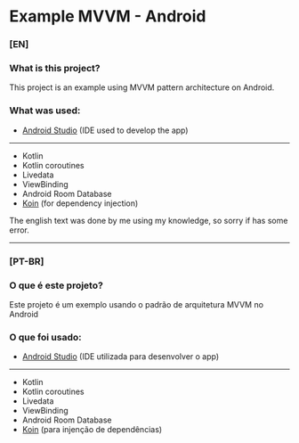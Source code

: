 # Example MVVM - Android

### [EN]

### What is this project?

This project is an example using MVVM pattern architecture on Android.

### What was used:

* [Android Studio](https://developer.android.com/studio) (IDE used to develop the app)

<hr>

* Kotlin
* Kotlin coroutines
* Livedata
* ViewBinding
* Android Room Database
* [Koin](https://insert-koin.io/) (for dependency injection)

The english text was done by me using my knowledge, so sorry if has some error.

<hr>

### [PT-BR]

### O que é este projeto?

Este projeto é um exemplo usando o padrão de arquitetura MVVM no Android

### O que foi usado:

* [Android Studio](https://developer.android.com/studio) (IDE utilizada para desenvolver o app)

<hr>

* Kotlin
* Kotlin coroutines
* Livedata
* ViewBinding
* Android Room Database
* [Koin](https://insert-koin.io/) (para injenção de dependências)

